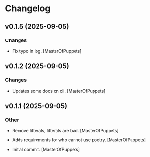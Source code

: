 # Changelog


## v0.1.5 (2025-09-05)

### Changes

* Fix typo in log. [MasterOfPuppets]


## v0.1.2 (2025-09-05)

### Changes

* Updates some docs on cli. [MasterOfPuppets]


## v0.1.1 (2025-09-05)

### Other

* Remove litterals, litterals are bad. [MasterOfPuppets]

* Adds requirements for who cannot use poetry. [MasterOfPuppets]

* Initial commit. [MasterOfPuppets]


